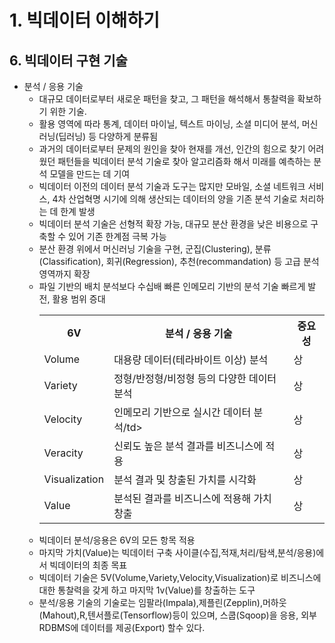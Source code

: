 # 1. 빅데이터 이해하기
## 6. 빅데이터 구현 기술

- 분석 / 응용 기술
  - 대규모 데이터로부터 새로운 패턴을 찾고, 그 패턴을 해석해서 통찰력을 확보하기 위한 기술.
  - 활용 영역에 따라 통계, 데이터 마이닐, 텍스트 마이닝, 소셜 미디어 분석, 머신 러닝(딥러닝)  등 다양하게 분류됨
  - 과거의 데이터로부터 문제의 원인을 찾아 현재를 개선, 인간의 힘으로 찾기 어려웠던 패턴들을 빅데이터 분석 기술로 찾아 알고리즘화 해서 미래를 예측하는 분석 모델을 만드는 데 기여
  - 빅데이터 이전의 데이터 분석 기술과 도구는 많지만 모바일, 소셜 네트워크 서비스, 4차 산업혁명 시기에 의해 생산되는 데이터의 양을 기존 분석 기술로 처리하는 데 한계 발생
  - 빅데이터 분석 기술은 선형적 확장 가능, 대규모 분산 환경을 낮은 비용으로 구축할 수 있어 기존 한계점 극복 가능
  - 분산 환경 위에서 머신러닝 기술을 구현, 군집(Clustering), 분류(Classification), 회귀(Regression), 추천(recommandation) 등 고급 분석 영역까지 확장
  - 파일 기반의 배치 분석보다 수십배 빠른 인메모리 기반의 분석 기술 빠르게 발전, 활용 범위 증대    
    <table>
        <tr>
            <th>6V</th>
            <th>분석 / 응용 기술</th>
            <th>중요성</th>
        </tr>
        <tr>
            <td>Volume</td>
            <td>대용량 데이터(테라바이트 이상) 분석
            </td>
            <td>상</td>
        </tr>
        <tr>
            <td>Variety</td>
            <td>정형/반정형/비정형 등의 다양한 데이터 분석
            </td>
            <td>상</td>
        </tr>
        <tr>
            <td>Velocity</td>
            <td>인메모리 기반으로 실시간 데이터 분석/td>
            <td>상</td>
        </tr>
        <tr>
            <td>Veracity</td>
            <td>신뢰도 높은 분석 결과를 비즈니스에 적용</td>
            <td>상</td>
        </tr>
        <tr>
            <td>Visualization</td>
            <td>분석 결과 및 창출된 가치를 시각화</td>
            <td>상</td>
        </tr>
        <tr>
            <td>Value</td>
            <td>분석된 결과를 비즈니스에 적용해 가치 창출</td>
            <td>상</td>
        </tr>
    </table>
  - 빅데이터 분석/응용은 6V의 모든 항목 적용
  - 마지막 가치(Value)는 빅데이터 구축 사이클(수집,적재,처리/탐색,분석/응용)에서 빅데이터의 최종 목표
  - 빅데이터 기술은 5V(Volume,Variety,Velocity,Visualization)로 비즈니스에 대한 통찰력을 갖게 하고 마지막 1v(Value)를 창출하는 도구
  - 분석/응용 기술의 기술로는 임팔라(Impala),제플린(Zepplin),머하웃(Mahout),R,텐서플로(Tensorflow)등이 있으며, 스쿱(Sqoop)을 응용, 외부 RDBMS에 데이터를 제공(Export) 할수 있다. 
